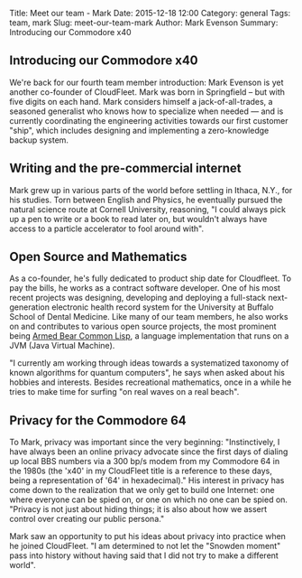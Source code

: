 Title:  Meet our team - Mark
Date: 2015-12-18 12:00
Category: general
Tags: team, mark
Slug: meet-our-team-mark
Author: Mark Evenson
Summary: Introducing our Commodore x40

## Introducing our Commodore x40

We're back for our fourth team member introduction: Mark Evenson is yet another co-founder of CloudFleet.  Mark was born in Springfield – but with five digits on each hand. Mark considers himself a jack-of-all-trades, a seasoned generalist who knows how to specialize when needed — and is currently coordinating the engineering activities towards our first customer "ship", which includes designing and implementing a zero-knowledge backup system.

## Writing and the pre-commercial internet
Mark grew up in various parts of the world before settling in Ithaca, N.Y., for his studies. Torn between English and Physics, he eventually pursued the natural science route at Cornell University, reasoning, "I could always pick up a pen to write or a book to read later on, but wouldn't always have access to a particle accelerator to fool around with".

## Open Source and Mathematics  
As a co-founder, he's fully dedicated to product ship date for Cloudfleet. To pay the bills, he works as a contract software developer. One of his most recent projects was designing, developing and deploying a full-stack next-generation electronic health record system for the University at Buffalo School of Dental Medicine. Like many of our team members, he also works on and contributes to various open source projects, the most prominent being [Armed Bear Common Lisp](http://abcl.org), a language implementation that runs on a JVM (Java Virtual Machine).

"I currently am working through ideas towards a systematized taxonomy of known algorithms for quantum computers", he says when asked about his hobbies and interests. Besides recreational mathematics, once in a while he tries to make time for surfing "on real waves on a real beach".

## Privacy for the Commodore 64  
To Mark, privacy was important since the very beginning: "Instinctively, I have always been an online privacy advocate since the first days of dialing up local BBS numbers via a 300 bp/s modem from my Commodore 64 in the 1980s (the 'x40' in my CloudFleet title is a reference to these days, being a representation of '64' in hexadecimal)."  His interest in privacy has come down to the realization that we only get to build one Internet: one where everyone can be spied on, or one on which no one can be spied on. "Privacy is not just about hiding things; it is also about how we assert control over creating our public persona." 

Mark saw an opportunity to put his ideas about privacy into practice when he joined CloudFleet. "I am determined to not let the "Snowden moment" pass into history without having said that I did not try to make a different world".


